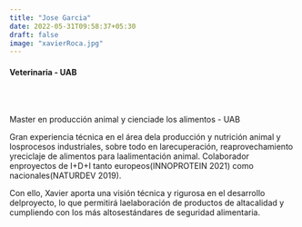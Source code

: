 ```yaml
---
title: "Jose Garcia"
date: 2022-05-31T09:58:37+05:30
draft: false
image: "xavierRoca.jpg"
---
```


<h4>Veterinaria - UAB</h4><br><br>

Master en producción animal y cienciade los alimentos - UAB

Gran experiencia técnica en el área dela producción y nutrición animal y losprocesos industriales, sobre todo en larecuperación, reaprovechamiento yreciclaje de alimentos para laalimentación animal. Colaborador enproyectos de I+D+I tanto europeos(INNOPROTEIN 2021) como nacionales(NATURDEV 2019).

Con ello, Xavier aporta una visión técnica y rigurosa en el desarrollo delproyecto, lo que permitirá laelaboración de productos de altacalidad y cumpliendo con los más altosestándares de seguridad alimentaria.
